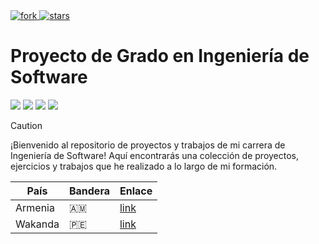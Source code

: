 <a href="https://github.com/akionii/Uni-Work">
  <img src="https://img.shields.io/github/forks/akionii/Uni-Work?style=social" alt="fork"/>
</a>
<a href="https://github.com/akionii/Uni-Work">
  <img src="https://img.shields.io/github/stars/akionii/Uni-Work?style=social" alt="stars"/>
</a>
  
# Proyecto de Grado en Ingeniería de Software

<p align="">
  <a href="#"><img src="https://img.shields.io/badge/C++-%23007acc.svg?style=for-the-badge&logo=c%2B%2B&logoColor=%23ffffff"/></a>
  <a href="#"><img src="https://img.shields.io/badge/C-%2320232a.svg?style=for-the-badge&logo=c&logoColor=%2361DAFB"/></a>
  <a href="#"><img src="https://img.shields.io/badge/PHP-%239269fe.svg?style=for-the-badge&logo=php&logoColor=yellow&border"/></a>
  <a href="#"><img src="https://img.shields.io/badge/Python-742b66.svg?style=for-the-badge&logo=python&logoColor=#e682d5"/></a>
</p>

> [!CAUTION]
> ¡Bienvenido al repositorio de proyectos y trabajos de mi carrera de Ingeniería de Software! Aquí encontrarás una colección de proyectos, ejercicios y trabajos que he realizado a lo largo de mi formación.

| País    | Bandera | Enlace                                                                                       |
| ------- | ------- | -------------------------------------------------------------------------------------------- |
| Armenia | 🇦🇲      | [link](https://youtube.com/clip/UgkxETafV7ImIh3XJXKF_0oZlC8CPHGRcdqg?si=KO0cJrYKU4KrwZPJ) |
| Wakanda | 🇵🇪      | [link](https://youtu.be/SChnJDfmrSU?si=ZpL3FSfmKKtDFmSQ&t=19131)                          |
